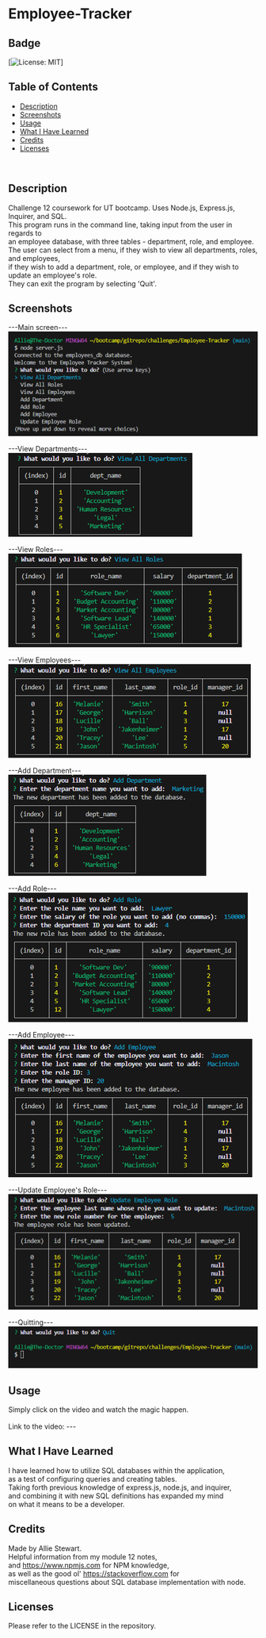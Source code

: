 # Employee-Tracker

## Badge
[![License: MIT](https://img.shields.io/badge/License-MIT-yellow.svg)]
</br>

## Table of Contents
- [Description](#description)
- [Screenshots](#screenshots)
- [Usage](#usage)
- [What I Have Learned](#what-i-have-learned)
- [Credits](#credits)
- [Licenses](#licenses)
</br>

## Description
Challenge 12 coursework for UT bootcamp. Uses Node.js, Express.js, Inquirer, and SQL. </br>
This program runs in the command line, taking input from the user in regards to </br>
an employee database, with three tables - department, role, and employee. </br>
The user can select from a menu, if they wish to view all departments, roles, and employees, </br>
if they wish to add a department, role, or employee, and if they wish to update an employee's role. </br>
They can exit the program by selecting 'Quit'. </br>

## Screenshots
---Main screen--- </br>
![Alt text](images/1_menu.png)

---View Departments--- </br>
![Alt text](images/2_view_departments.png)

---View Roles--- </br>
![Alt text](images/3_view_roles.png)

---View Employees--- </br>
![Alt text](images/4_view_employees.png)

---Add Department--- </br>
![Alt text](images/5_add_dept.png)

---Add Role--- </br>
![Alt text](images/6_add_role.png)

---Add Employee--- </br>
![Alt text](images/7_add_employee.png)

---Update Employee's Role--- </br>
![Alt text](images/8_update_emp_role.png)

---Quitting--- </br>
![Alt text](images/9_quit.png)

## Usage
Simply click on the video and watch the magic happen. </br>  
Link to the video: --- </br>

## What I Have Learned
I have learned how to utilize SQL databases within the application, </br>
as a test of configuring queries and creating tables. </br>
Taking forth previous knowledge of express.js, node.js, and inquirer, </br>
and combining it with new SQL definitions has expanded my mind </br>
on what it means to be a developer. </br>

## Credits
Made by Allie Stewart. </br>
Helpful information from my module 12 notes, </br>
and https://www.npmjs.com for NPM knowledge, </br>
as well as the good ol' https://stackoverflow.com for </br>
miscellaneous questions about SQL database implementation with node. </br>

## Licenses
Please refer to the LICENSE in the repository. </br>

